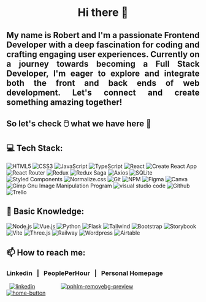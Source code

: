 # <div align="center">Hi there 👋</div>
## <div align="justify">My name is Robert and I'm a passionate Frontend Developer with a deep fascination for coding and crafting engaging user experiences. Currently on a journey towards becoming a Full Stack Developer, I'm eager to explore and integrate both the front and back ends of web development. Let's connect and create something amazing together!</div>
## So let's check 🖱️ what we have here 🙂

## 💻 Tech Stack:

![HTML5](https://img.shields.io/badge/html5-%23E34F26.svg?style=for-the-badge&logo=html5&logoColor=white) <!--Language-->
![CSS3](https://img.shields.io/badge/css3-%231572B6.svg?style=for-the-badge&logo=css3&logoColor=white) <!--Language-->
![JavaScript](https://img.shields.io/badge/javascript-%23323330.svg?style=for-the-badge&logo=javascript&logoColor=%23F7DF1E) <!--Language-->
![TypeScript](https://img.shields.io/badge/TypeScript-007ACC?style=for-the-badge&logo=typescript&logoColor=white) <!--Language-->
![React](https://img.shields.io/badge/react-%2320232a.svg?style=for-the-badge&logo=react&logoColor=%2361DAFB) <!--Frameworks & Library-->
![Create React App](https://img.shields.io/badge/Create%20React%20App-09D3AC.svg?style=for-the-badge&logo=Create-React-App&logoColor=white) 
![React Router](https://img.shields.io/badge/React_Router-CA4245?style=for-the-badge&logo=react-router&logoColor=white) <!--Frameworks & Library-->
![Redux](https://img.shields.io/badge/redux-%23593d88.svg?style=for-the-badge&logo=redux&logoColor=white) <!--Frameworks & Library-->
![Redux Saga](https://img.shields.io/badge/Redux--Saga-999999.svg?style=for-the-badge&logo=Redux-Saga&logoColor=white) <!--Frameworks & Library-->
![Axios](https://img.shields.io/badge/axios-671ddf?&style=for-the-badge&logo=axios&logoColor=white) <!--Frameworks & Library-->
![SQLite](https://img.shields.io/badge/Sqlite-003B57?style=for-the-badge&logo=sqlite&logoColor=white) <!--database-->
![Styled Components](https://img.shields.io/badge/styled--components-DB7093?style=for-the-badge&logo=styled-components&logoColor=white) <!--Frameworks & Library-->
![Normalize.css](https://img.shields.io/badge/Normalize.css-E3695F.svg?style=for-the-badge&logo=normalizedotcss&logoColor=white)
![Git](https://img.shields.io/badge/Git-F05032.svg?style=for-the-badge&logo=Git&logoColor=white) <!--terminal-->
![NPM](https://img.shields.io/badge/NPM-%23000000.svg?style=for-the-badge&logo=npm&logoColor=white) <!--Frameworks & Library-->
![Figma](https://img.shields.io/badge/Figma-F24E1E.svg?style=for-the-badge&logo=Figma&logoColor=white) <!--design-->
![Canva](https://img.shields.io/badge/Canva-%2300C4CC.svg?style=for-the-badge&logo=Canva&logoColor=white) <!--design-->
![Gimp Gnu Image Manipulation Program](https://img.shields.io/badge/Gimp-657D8B?style=for-the-badge&logo=gimp&logoColor=FFFFFF) <!--design-->
![visual studio code](https://img.shields.io/badge/Visual%20Studio%20Code-007ACC.svg?style=for-the-badge&logo=Visual-Studio-Code&logoColor=white) <!--IDE-->
![Github](https://img.shields.io/badge/GitHub-181717.svg?style=for-the-badge&logo=GitHub&logoColor=white) <!--social-->
![Trello](https://img.shields.io/badge/Trello-0052CC?style=for-the-badge&logo=trello&logoColor=white) <!--office-->

## 📖 Basic Knowledge:

![Node.js](https://img.shields.io/badge/Node%20js-339933?style=for-the-badge&logo=nodedotjs&logoColor=white) <!--Frameworks & Library-->
![Vue.js](https://img.shields.io/badge/Vue%20js-35495E?style=for-the-badge&logo=vuedotjs&logoColor=4FC08D) <!--Frameworks & Library-->
![Python](https://img.shields.io/badge/Python-FFD43B?style=for-the-badge&logo=python&logoColor=blue) <!--Language-->
![Flask](https://img.shields.io/badge/Flask-000000?style=for-the-badge&logo=flask&logoColor=white) <!--Frameworks & Library-->
![Tailwind](https://img.shields.io/badge/Tailwind_CSS-38B2AC?style=for-the-badge&logo=tailwind-css&logoColor=white) <!--Frameworks & Library-->
![Bootstrap](https://img.shields.io/badge/Bootstrap-563D7C?style=for-the-badge&logo=bootstrap&logoColor=white) <!--Frameworks & Library-->
![Storybook](https://img.shields.io/badge/storybook-FF4785?style=for-the-badge&logo=storybook&logoColor=white) <!--Frameworks & Library-->
![Vite](https://img.shields.io/badge/Vite-B73BFE?style=for-the-badge&logo=vite&logoColor=FFD62E) <!--Frameworks & Library-->
![Three.js](https://img.shields.io/badge/ThreeJs-black?style=for-the-badge&logo=three.js&logoColor=white) <!--Frameworks & Library-->
![Railway](https://img.shields.io/badge/Railway-131415?style=for-the-badge&logo=railway&logoColor=white) <!--cloud-->
![Wordpress](https://img.shields.io/badge/Wordpress-21759B?style=for-the-badge&logo=wordpress&logoColor=white) <!--blog-->
![Airtable](https://img.shields.io/badge/Airtable-18BFFF?style=for-the-badge&logo=Airtable&logoColor=white) <!--office-->

<!--
## 📈 Recent coding in languages
![Lang-box](https://gist.github.com/RobFyd/29e3cfebfe34aad87724fb16775cbcda#file-lang-box)
 ![Lang-box](https://gist.githubusercontent.com/RobFyd/29e3cfebfe34aad87724fb16775cbcda/raw/9ca8601fc0a300a2b8b43c67595d3a8766ba3bd1/%25F0%259F%2592%25BB%2520Recent%2520coding%2520in%2520languages)
<script src="https://gist.github.com/RobFyd/29e3cfebfe34aad87724fb16775cbcda.js"></script>
[lang](https://gist.github.com/RobFyd/29e3cfebfe34aad87724fb16775cbcda)
-->

## 📫 How to reach me:
### Linkedin &nbsp; | &nbsp; PeoplePerHour &nbsp;  | &nbsp; Personal Homepage
&nbsp;
[![linkedin](https://github.com/user-attachments/assets/21b270a5-e9f7-4ec6-a069-d01d3ce38cf7)](http://linkedin.com/in/robert-fydrych)
&nbsp;&nbsp;&nbsp;&nbsp;&nbsp;&nbsp;&nbsp;&nbsp;&nbsp;&nbsp;&nbsp;&nbsp;&nbsp;&nbsp;&nbsp;
[![pphIm-removebg-preview](https://github.com/user-attachments/assets/4038f674-af54-409e-9ce8-81c99658c1af)](http://pph.me/RobertFydrych)
&nbsp;&nbsp;&nbsp;&nbsp;&nbsp;&nbsp;&nbsp;&nbsp;&nbsp;&nbsp;&nbsp;&nbsp;&nbsp;&nbsp;&nbsp;&nbsp;&nbsp;&nbsp;&nbsp;&nbsp;&nbsp;&nbsp;&nbsp;&nbsp;&nbsp;&nbsp;&nbsp;
[![home-button](https://github.com/user-attachments/assets/d33fd147-3801-4285-9e06-d2e03cd616c0)](https://robfyd.github.io/Personal-Homepage/)


<!--
**RobFyd/RobFyd** is a ✨ _special_ ✨ repository because its `README.md` (this file) appears on your GitHub profile.

Here are some ideas to get you started:

- 🔭 I’m currently working on ...
- 🌱 I’m currently learning ...
- 👯 I’m looking to collaborate on ...
- 🤔 I’m looking for help with ...
- 💬 Ask me about ...
- 📫 How to reach me: ...
- 😄 Pronouns: ...
- ⚡ Fun fact: ...
-->
